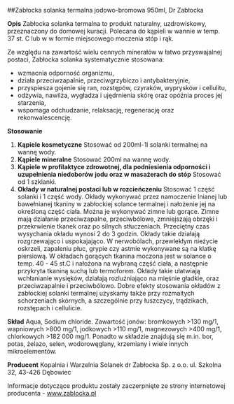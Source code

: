 ##Zabłocka solanka termalna jodowo-bromowa 950ml, Dr Zabłocka

**Opis** Zabłocka solanka termalna to produkt naturalny, uzdrowiskowy, przeznaczony do domowej kuracji. Polecana do kąpieli w wannie w temp. 37 st. C lub w w formie miejscowego moczenia stóp i rąk.

Ze względu na zawartość wielu cennych minerałów w łatwo przyswajalnej postaci, Zabłocka solanka systematycznie stosowana:

- wzmacnia odporność organizmu,
- działa przeciwzapalnie, przeciwgrzybiczo i antybakteryjnie,
- przyspiesza gojenie się ran, rozstępów, czyraków, wyprysków i cellulitu,
- odżywia, nawilża, wygładza i ujędrnienia skórę oraz opóźnia proces jej starzenia,
- wspomaga odchudzanie, relaksację, regenerację oraz rekonwalescencję.

**Stosowanie**

1. **Kąpiele kosmetyczne** Stosować od 200ml-1l solanki termalnej na wannę wody.
2. **Kąpiele mineralne** Stosować 200ml na wannę wody.
3. **Kąpiele w profilaktyce zdrowotnej, dla podniesienia odporności i uzupełnienia niedoborów jodu oraz w masażerach do stóp** Stosować od 1 szklanki.
4. **Okłady w naturalnej postaci lub w rozcieńczeniu** Stosować 1 część solanki i 1 część wody. Okłady wykonywać przez namoczenie lnianej lub bawełnianej tkaniny w zabłockiej solance termalnej i nałożenie jej na określoną część ciała. Można je wykonywać zimne lub gorące.
   Zimne mają działanie przeciwzapalne, przeciwbólowe, zmniejszają obrzęki i przekrwienie tkanek oraz po silnych stłuczeniach. Przeciętny czas wysychania okładu wynosi 2 do 3 godzin. Okłady takie działają rozgrzewająco i uspokajająco. W nerwobólach, przewlekłym nieżycie oskrzeli, zapaleniu płuc, grypie czy astmie wykonywane są na klatkę piersiową. W okładach gorących tkanina moczona jest w solance o temp. 40 - 45 st.C i nałożona na wybraną część ciała, a następnie przykryta tkaniną suchą lub termoforem. Okłady takie ułatwiają wchłanianie wysięków, działają rozluźniająco na mięśnie gładkie, oraz przeciwzapalnie i przeciwbólowo. Dobre efekty stosowania okładów z zabłockiej solanki termalnej uzyskamy także przy rozmaitych schorzeniach skórnych, a szczególnie przy łuszczycy, trądzikach, rozstępach i cellulicie.

**Skład** Aqua, Sodium chloride. Zawartość jonów: bromkowych >130 mg/1, wapniowych >800 mg/1, jodkowych >110 mg/1, magnezowych >400 mg/1, chlorkowych >182 000 mg/1. Ponadto w składzie znajdują się m.in. bor, potas, żelazo, selen, wodorowęglany, krzemiany i wiele innych mikroelementów.

**Producent** Kopalnia i Warzelnia Solanek dr Zabłocka Sp. z o.o.
ul. Szkolna 32, 43-426 Dębowiec

Informacje dotyczące produktu zostały zaczerpnięte ze strony internetowej producenta - www.zablocka.pl
